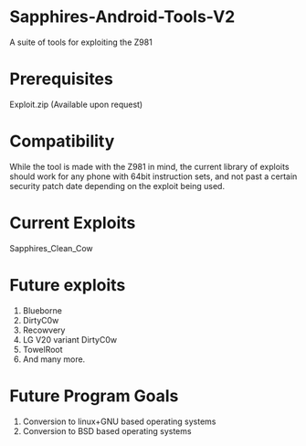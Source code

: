 # Sapphires-Android-Tools-V2
A suite of tools for exploiting the Z981

# Prerequisites
Exploit.zip (Available upon request)

# Compatibility
While the tool is made with the Z981 in mind, the current library of exploits should work for any phone with 64bit instruction sets, and not past a certain security patch date depending on the exploit being used. 

# Current Exploits
Sapphires_Clean_Cow

# Future exploits
1. Blueborne
2. DirtyC0w
3. Recowvery
4. LG V20 variant DirtyC0w
5. TowelRoot
6. And many more.

# Future Program Goals
1. Conversion to linux+GNU based operating systems
2. Conversion to BSD based operating systems

